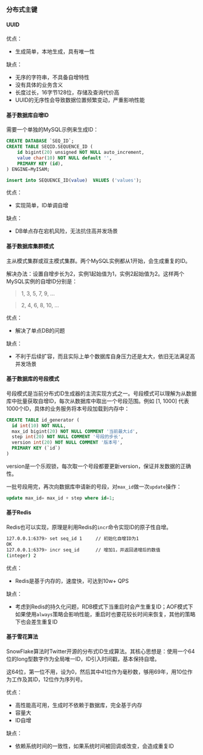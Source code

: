 ### 分布式主键

#### UUID

优点：

+ 生成简单，本地生成，具有唯一性

缺点：

+ 无序的字符串，不具备自增特性
+ 没有具体的业务含义
+ 长度过长，16字节128位，存储及查询代价高
+ UUID的无序性会导致数据位置频繁变动，严重影响性能

#### 基于数据库自增ID

需要一个单独的MySQL示例来生成ID：

```sql
CREATE DATABASE `SEQ_ID`;
CREATE TABLE SEQID.SEQUENCE_ID (
    id bigint(20) unsigned NOT NULL auto_increment, 
    value char(10) NOT NULL default '',
    PRIMARY KEY (id),
) ENGINE=MyISAM;
```

```sql
insert into SEQUENCE_ID(value)  VALUES ('values');
```

优点：

+ 实现简单，ID单调自增

缺点：

+ DB单点存在宕机风险，无法抗住高并发场景

#### 基于数据库集群模式

主从模式集群或双主模式集群。两个MySQL实例都从1开始，会生成重复的ID。

解决办法：设置自增步长为2，实例1起始值为1，实例2起始值为2。这样两个MySQL实例的自增ID分别是：

> 1, 3, 5, 7, 9, ...

> 2, 4, 6, 8, 10, ...

优点：

+ 解决了单点DB的问题

缺点：

+ 不利于后续扩容，而且实际上单个数据库自身压力还是太大，依旧无法满足高并发场景

#### 基于数据库的号段模式

号段模式是当前分布式ID生成器的主流实现方式之一。号段模式可以理解为从数据库中批量获取自增ID，每次从数据库中取出一个号段范围。例如 [1, 1000] 代表1000个ID，具体的业务服务将本号段加载到内存中：

```sql
CREATE TABLE id_generator (
  id int(10) NOT NULL,
  max_id bigint(20) NOT NULL COMMENT '当前最大id',
  step int(20) NOT NULL COMMENT '号段的步长',
  version int(20) NOT NULL COMMENT '版本号',
  PRIMARY KEY (`id`)
) 
```

version是一个乐观锁，每次取一个号段都要更新version，保证并发数据的正确性。

一批号段用完，再次向数据库申请新的号段，对`max_id`做一次`update`操作：

```sql
update max_id= max_id + step where id=1;
```

#### 基于Redis

Redis也可以实现，原理是利用Redis的`incr`命令实现ID的原子性自增。

```bash
127.0.0.1:6379> set seq_id 1     // 初始化自增ID为1
OK
127.0.0.1:6379> incr seq_id      // 增加1，并返回递增后的数值
(integer) 2
```

优点：

+ Redis是基于内存的，速度快，可达到10w+ QPS

缺点：

+ 考虑到Redis的持久化问题，RDB模式下当重启时会产生重复ID；AOF模式下如果使用`always`策略会影响性能，重启时也要花较长时间来恢复，其他的策略下也会差生重复ID

#### 基于雪花算法

SnowFlake算法时Twitter开源的分布式ID生成算法。其核心思想是：使用一个64位的long型数字作为全局唯一ID，ID引入时间戳，基本保持自增。

这64位，第一位不用，设为0，然后其中41位作为毫秒数，够用69年，用10位作为工作及其ID，12位作为序列号。

优点：

+ 高性能高可用，生成时不依赖于数据库，完全基于内存
+ 容量大
+ ID自增

缺点：

+ 依赖系统时间的一致性，如果系统时间被回调或改变，会造成重复ID
